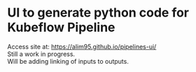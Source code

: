 # UI to generate python code for Kubeflow Pipeline
Access site at: https://alim95.github.io/pipelines-ui/ <br />
Still a work in progress. <br />
Will be adding linking of inputs to outputs.
